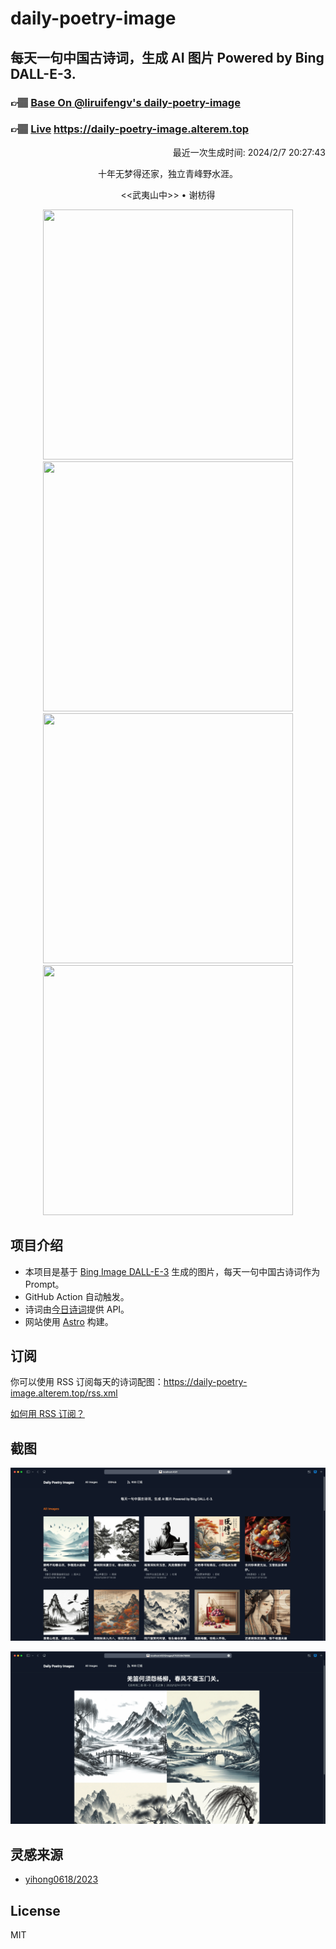 
# daily-poetry-image

## 每天一句中国古诗词，生成 AI 图片 Powered by Bing DALL-E-3.

### 👉🏽 [Base On @liruifengv's daily-poetry-image](https://github.com/liruifengv/daily-poetry-image)

### 👉🏽 [Live](https://daily-poetry-image.alterem.top/) https://daily-poetry-image.alterem.top

<p align="right">
  最近一次生成时间: 2024/2/7 20:27:43
</p>
<p align="center">
十年无梦得还家，独立青峰野水涯。
</p>
<p align="center">
<<武夷山中>> • 谢枋得
</p>
<p align="center">
<img src="https://tse3.mm.bing.net/th/id/OIG4.tJIP6w23NH2WH7FHazsZ" height="400" width="400" />
<img src="https://tse3.mm.bing.net/th/id/OIG4.XXpVr7Vzey3yLAdtqiX7" height="400" width="400" />
<img src="https://tse3.mm.bing.net/th/id/OIG4.pP_.H3mOx20Up9C71uaL" height="400" width="400" />
<img src="https://tse4.mm.bing.net/th/id/OIG4.p8XZpHM16xCCFis31NWm" height="400" width="400" />
</p>

## 项目介绍

-   本项目是基于 [Bing Image DALL-E-3](https://www.bing.com/images/create) 生成的图片，每天一句中国古诗词作为 Prompt。
-   GitHub Action 自动触发。
-   诗词由[今日诗词](https://www.jinrishici.com/)提供 API。
-   网站使用 [Astro](https://astro.build) 构建。

## 订阅

你可以使用 RSS 订阅每天的诗词配图：https://daily-poetry-image.alterem.top/rss.xml

[如何用 RSS 订阅？](https://zhuanlan.zhihu.com/p/55026716)

## 截图

![图片列表](./screenshots/Snipaste_2023-12-28_21-00-26.png)

![图片详情](./screenshots/Snipaste_2023-12-28_21-00-53.png)

## 灵感来源

-   [yihong0618/2023](https://github.com/yihong0618/2023)

## License

MIT
